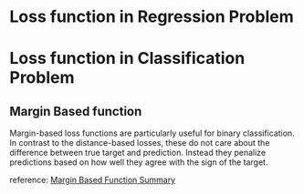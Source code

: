 # Loss function in Regression Problem


# Loss function in Classification Problem


## Margin Based function
Margin-based loss functions are particularly useful for binary classification. In contrast to the distance-based losses, these do not care about the difference between true target and prediction. Instead they penalize predictions based on how well they agree with the sign of the target.

reference:
[Margin Based Function Summary](http://juliaml.github.io/LossFunctions.jl/stable/losses/margin/)
